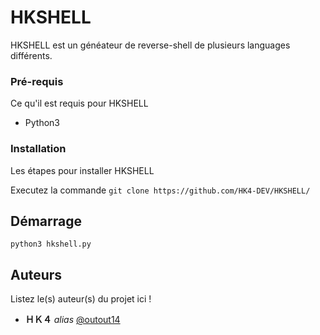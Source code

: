# HKSHELL

HKSHELL est un généateur de reverse-shell de plusieurs languages différents.  

### Pré-requis

Ce qu'il est requis pour HKSHELL

- Python3

### Installation

Les étapes pour installer HKSHELL


Executez la commande ``git clone https://github.com/HK4-DEV/HKSHELL/``

## Démarrage

``python3 hkshell.py``

## Auteurs
Listez le(s) auteur(s) du projet ici !
* **ＨＫ４** _alias_ [@outout14](https://gist.github.com/HK4-DEV)
